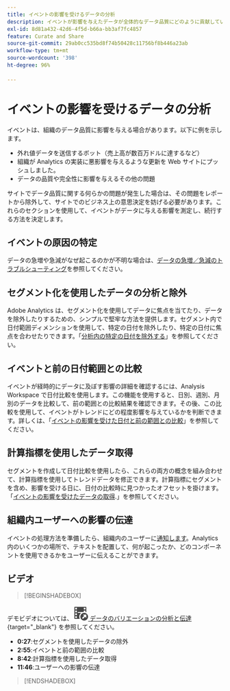 ```yaml
---
title: イベントの影響を受けるデータの分析
description: イベントが影響を与えたデータが全体的なデータ品質にどのように貢献しているかを把握します。
exl-id: 8d81a432-42d6-4f5d-b66a-bb3af7fc4857
feature: Curate and Share
source-git-commit: 29ab0cc535bd8f74b50428c11756bf8b446a23ab
workflow-type: tm+mt
source-wordcount: '398'
ht-degree: 96%

---
```


# イベントの影響を受けるデータの分析

イベントは、組織のデータ品質に影響を与える場合があります。以下に例を示します。

* 外れ値データを送信するボット（売上高が数百万ドルに達するなど）
* 組織が Analytics の実装に悪影響を与えるような更新を Web サイトにプッシュしました。
* データの品質や完全性に影響を与えるその他の問題

サイトでデータ品質に関する何らかの問題が発生した場合は、その問題をレポートから除外して、サイトでのビジネス上の意思決定を妨げる必要があります。これらのセクションを使用して、イベントがデータに与える影響を測定し、続行する方法を決定します。

## イベントの原因の特定

データの急増や急減がなぜ起こるのかが不明な場合は、[データの急増／急減のトラブルシューティング](spikes-drops.md)を参照してください。

## セグメント化を使用したデータの分析と除外

Adobe Analytics は、セグメント化を使用してデータに焦点を当てたり、データを除外したりするための、シンプルで堅牢な方法を提供します。セグメント内で日付範囲ディメンションを使用して、特定の日付を除外したり、特定の日付に焦点を合わせたりできます。「[分析内の特定の日付を除外する](segments.md)」を参照してください。

## イベントと前の日付範囲との比較

イベントが経時的にデータに及ぼす影響の詳細を確認するには、Analysis Workspace で日付比較を使用します。この機能を使用すると、日別、週別、月別のデータを比較して、前の範囲との比較結果を確認できます。その後、この比較を使用して、イベントがトレンドにどの程度影響を与えているかを判断できます。詳しくは、「[イベントの影響を受けた日付と前の範囲との比較](compare-dates.md)」を参照してください。

## 計算指標を使用したデータ取得

セグメントを作成して日付比較を使用したら、これらの両方の概念を組み合わせて、計算指標を使用してトレンドデータを修正できます。計算指標にセグメントを含め、影響を受ける日に、日付の比較時に見つかったオフセットを掛けます。「[イベントの影響を受けたデータの取得](calcmetrics.md).」を参照してください。

## 組織内ユーザーへの影響の伝達

イベントの処理方法を準備したら、組織内のユーザーに[通知します](communicate.md)。Analytics 内のいくつかの場所で、テキストを配置して、何が起こったか、どのコンポーネントを使用できるかをユーザーに伝えることができます。

## ビデオ

>[!BEGINSHADEBOX]

デモビデオについては、![VideoCheckedOut](/help/assets/icons/VideoCheckedOut.svg)[ データのバリエーションの分析と伝達 ](https://video.tv.adobe.com/v/33316?quality=12&learn=on){target="_blank"} を参照してください。

* **0:27**:セグメントを使用したデータの除外
* **2:55**:イベントと前の範囲の比較
* **8:42**:計算指標を使用したデータ取得
* **11:46**:ユーザーへの影響の伝達

>[!ENDSHADEBOX]


